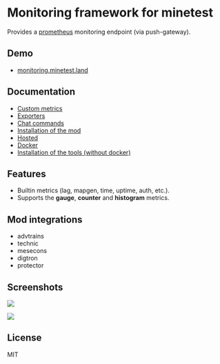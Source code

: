 # Monitoring framework for minetest
Provides a [prometheus](https://prometheus.io) monitoring endpoint (via push-gateway).

## Demo

* [monitoring.minetest.land](https://monitoring.minetest.land/d/YUpouLmWk/overview?tab=visualization&orgId=1&refresh=5s&var-instance=creative1)

## Documentation

* [Custom metrics](monitoring/doc/custom.md)
* [Exporters](monitoring/doc/exporters.md)
* [Chat commands](monitoring/doc/chatcommands.md)
* [Installation of the mod](monitoring/doc/install.md)
* [Hosted](monitoring/doc/hosted.md)
* [Docker](monitoring/doc/docker.md)
* [Installation of the tools (without docker)](monitoring/doc/standalone.md)

## Features

* Builtin metrics (lag, mapgen, time, uptime, auth, etc.).
* Supports the **gauge**, **counter** and **histogram** metrics.

## Mod integrations

* advtrains
* technic
* mesecons
* digtron
* protector

## Screenshots

![](monitoring/pics/lag.png?raw=true)

![](monitoring/pics/craft.png?raw=true)

## License

MIT
